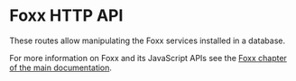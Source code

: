 Foxx HTTP API
=============

These routes allow manipulating the Foxx services installed in a database.

For more information on Foxx and its JavaScript APIs see the [Foxx chapter of the main documentation](../../Manual/Foxx/README.md).
